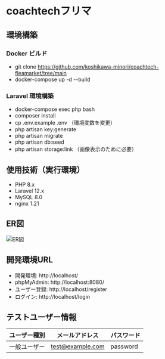 
# coachtechフリマ

## 環境構築

### Docker ビルド
- git clone https://github.com/koshikawa-minori/coachtech-fleamarket/tree/main
- docker-compose up -d --build

### Laravel 環境構築
- docker-compose exec php bash
- composer install
- cp .env.example .env （環境変数を変更）
- php artisan key:generate
- php artisan migrate
- php artisan db:seed
- php artisan storage:link （画像表示のために必要）

## 使用技術（実行環境）
- PHP 8.x
- Laravel 12.x
- MySQL 8.0
- nginx 1.21

## ER図
![ER図](docs/er.png)

## 開発環境URL
- 開発環境: http://localhost/
- phpMyAdmin: http://localhost:8080/
- ユーザー登録: http://localhost/register
- ログイン: http://localhost/login

## テストユーザー情報

| ユーザー種別 | メールアドレス | パスワード |
|---------------|----------------|-------------|
| 一般ユーザー | test@example.com | password |
